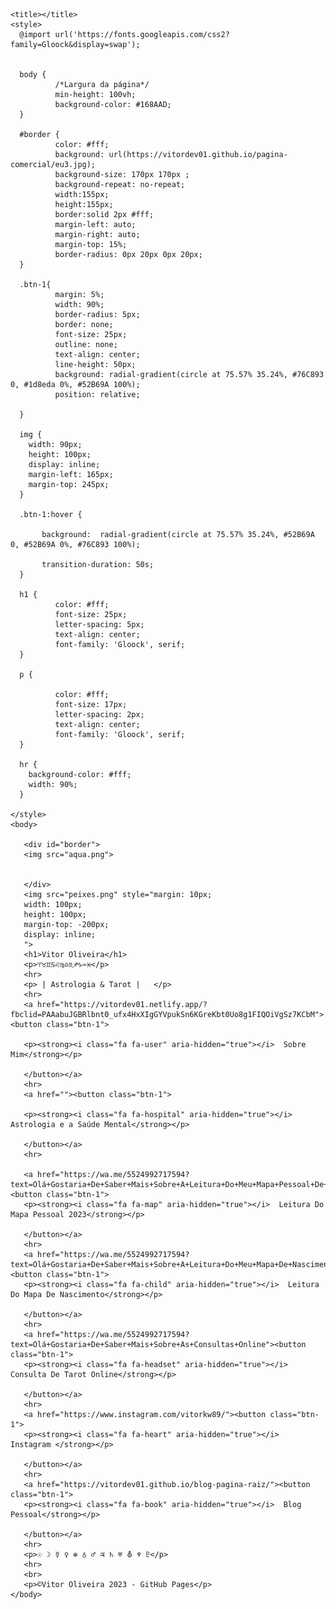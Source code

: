 <html lang="pt-br">
  <head>
    <meta charset="UTF-8">
    <meta name="viewport" content="width=device-width, initial-scale=1, maximum-scale=1.0">
    <link rel="stylesheet" href="https://use.fontawesome.com/releases/v5.5.0/css/all.css" integrity="sha384-B4dIYHKNBt8Bc12p+WXckhzcICo0wtJAoU8YZTY5qE0Id1GSseTk6S+L3BlXeVIU" crossorigin="anonymous">
    <link href="https://cdn.jsdelivr.net/npm/swiffy-slider@1.6.0/dist/css/swiffy-slider.min.css" rel="stylesheet" crossorigin="anonymous">
    
    <title></title>
    <style> 
      @import url('https://fonts.googleapis.com/css2?family=Gloock&display=swap');
 

      body { 
              /*Largura da página*/
              min-height: 100vh;
              background-color: #168AAD;
      }
      
      #border {
              color: #fff;
              background: url(https://vitordev01.github.io/pagina-comercial/eu3.jpg);
              background-size: 170px 170px ;
              background-repeat: no-repeat;
              width:155px;
              height:155px;
              border:solid 2px #fff;
              margin-left: auto;
              margin-right: auto;
              margin-top: 15%;
              border-radius: 0px 20px 0px 20px;
      }
      
      .btn-1{
              margin: 5%;
              width: 90%;
              border-radius: 5px;
              border: none;
              font-size: 25px;
              outline: none;
              text-align: center;
              line-height: 50px;
              background: radial-gradient(circle at 75.57% 35.24%, #76C893 0, #1d8eda 0%, #52B69A 100%);
              position: relative;
              
      }
      
      img {
        width: 90px;
        height: 100px;
        display: inline;
        margin-left: 165px;
        margin-top: 245px;
      }
     
      .btn-1:hover {
           
           background:  radial-gradient(circle at 75.57% 35.24%, #52B69A 0, #52B69A 0%, #76C893 100%);
           
           transition-duration: 50s;
      }
        
      h1 {
              color: #fff;
              font-size: 25px;
              letter-spacing: 5px;
              text-align: center;
              font-family: 'Gloock', serif;
      }
     
      p {
              
              color: #fff;
              font-size: 17px;
              letter-spacing: 2px;
              text-align: center;
              font-family: 'Gloock', serif;
      } 
      
      hr {
        background-color: #fff;
        width: 90%;
      }
    
    </style>
    <body>
       
       <div id="border">
       <img src="aqua.png">
      
      
       </div> 
       <img src="peixes.png" style="margin: 10px;
       width: 100px;
       height: 100px;
       margin-top: -200px;
       display: inline;
       ">
       <h1>Vitor Oliveira</h1>
       <p>♈♉♊♋♌♍♎♏♐♑♒♓</p>
       <hr>
       <p> | Astrologia & Tarot |   </p>
       <hr>
       <a href="https://vitordev01.netlify.app/?fbclid=PAAabuJGBRlbnt0_ufx4HxXIgGYVpukSn6KGreKbt0Uo8g1FIQOiVgSz7KCbM"><button class="btn-1">
       
       <p><strong><i class="fa fa-user" aria-hidden="true"></i>  Sobre Mim</strong></p>
       
       </button></a>
       <hr>
       <a href=""><button class="btn-1">
       
       <p><strong><i class="fa fa-hospital" aria-hidden="true"></i>  Astrologia e a Saúde Mental</strong></p>
       
       </button></a>
       <hr>
       
       <a href="https://wa.me/5524992717594?text=Olá+Gostaria+De+Saber+Mais+Sobre+A+Leitura+Do+Meu+Mapa+Pessoal+De+2023"><button class="btn-1">
       <p><strong><i class="fa fa-map" aria-hidden="true"></i>  Leitura Do Mapa Pessoal 2023</strong></p>
       
       </button></a>
       <hr>
       <a href="https://wa.me/5524992717594?text=Olá+Gostaria+De+Saber+Mais+Sobre+A+Leitura+Do+Meu+Mapa+De+Nascimento"><button class="btn-1">
       <p><strong><i class="fa fa-child" aria-hidden="true"></i>  Leitura Do Mapa De Nascimento</strong></p>
       
       </button></a>
       <hr>
       <a href="https://wa.me/5524992717594?text=Olá+Gostaria+De+Saber+Mais+Sobre+As+Consultas+Online"><button class="btn-1">
       <p><strong><i class="fa fa-headset" aria-hidden="true"></i>  Consulta De Tarot Online</strong></p>
       
       </button></a>
       <hr>
       <a href="https://www.instagram.com/vitorkw89/"><button class="btn-1">
       <p><strong><i class="fa fa-heart" aria-hidden="true"></i>  Instagram </strong></p>
       
       </button></a>
       <hr>
       <a href="https://vitordev01.github.io/blog-pagina-raiz/"><button class="btn-1">
       <p><strong><i class="fa fa-book" aria-hidden="true"></i>  Blog Pessoal</strong></p>
       
       </button></a>
       <hr>
       <p>☉ ☽ ☿ ♀ ⊕ ♁ ♂ ♃ ♄ ♅ ⛢ ♆ ♇</p>
       <hr>
       <br>
       <p>©Vitor Oliveira 2023 - GitHub Pages</p> 
    </body>
<html>
